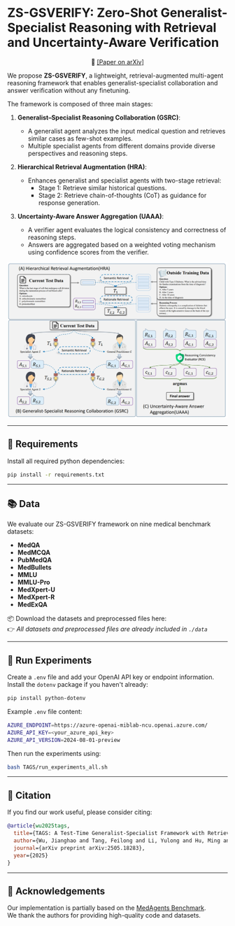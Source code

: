 # ZS-GSVERIFY: Zero-Shot Generalist-Specialist Reasoning with Retrieval and Uncertainty-Aware Verification

<p align="center">
  📖 <a href="https://arxiv.org/abs/2505.18283" target="_blank">[Paper on arXiv]</a>
</p>

We propose **ZS-GSVERIFY**, a lightweight, retrieval-augmented multi-agent reasoning framework that enables generalist-specialist collaboration and answer verification without any finetuning.

The framework is composed of three main stages:

1. **Generalist–Specialist Reasoning Collaboration (GSRC)**:
    - A generalist agent analyzes the input medical question and retrieves similar cases as few-shot examples.
    - Multiple specialist agents from different domains provide diverse perspectives and reasoning steps.

2. **Hierarchical Retrieval Augmentation (HRA)**:
    - Enhances generalist and specialist agents with two-stage retrieval:
        - Stage 1: Retrieve similar historical questions.
        - Stage 2: Retrieve chain-of-thoughts (CoT) as guidance for response generation.

3. **Uncertainty-Aware Answer Aggregation (UAAA)**:
    - A verifier agent evaluates the logical consistency and correctness of reasoning steps.
    - Answers are aggregated based on a weighted voting mechanism using confidence scores from the verifier.

![](TAGS/pics/overview.png)

---

## 🧪 Requirements

Install all required python dependencies:

```bash
pip install -r requirements.txt
```

---

## 📚 Data

We evaluate our ZS-GSVERIFY framework on nine medical benchmark datasets:

- **MedQA**
- **MedMCQA**
- **PubMedQA**
- **MedBullets**
- **MMLU**
- **MMLU-Pro**
- **MedXpert-U**
- **MedXpert-R**
- **MedExQA**

📦 Download the datasets and preprocessed files here:  
👉 *All datasets and preprocessed files are already included in `./data`*

---

## 🚀 Run Experiments

Create a `.env` file and add your OpenAI API key or endpoint information.  
Install the `dotenv` package if you haven't already:

```bash
pip install python-dotenv
```

Example `.env` file content:

```bash
AZURE_ENDPOINT=https://azure-openai-miblab-ncu.openai.azure.com/
AZURE_API_KEY=<your_azure_api_key>
AZURE_API_VERSION=2024-08-01-preview
```

Then run the experiments using:

```bash
bash TAGS/run_experiments_all.sh
```

---

## 📌 Citation

If you find our work useful, please consider citing:

```bibtex
@article{wu2025tags,
  title={TAGS: A Test-Time Generalist-Specialist Framework with Retrieval-Augmented Reasoning and Verification},
  author={Wu, Jianghao and Tang, Feilong and Li, Yulong and Hu, Ming and Xue, Haochen and Jameel, Shoaib and Xie, Yutong and Razzak, Imran},
  journal={arXiv preprint arXiv:2505.18283},
  year={2025}
}
```


---

## 🙏 Acknowledgements

Our implementation is partially based on the [MedAgents Benchmark](https://github.com/gersteinlab/medagents-benchmark).  
We thank the authors for providing high-quality code and datasets.
